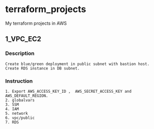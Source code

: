 # terraform_projects

My terraform projects in AWS

## 1_VPC_EC2 <br>
### Description <br>
```
Create blue/green deployment in public subnet with bastion host.
Create RDS instance in DB subnet.
```
### Instruction

```
1. Export AWS_ACCESS_KEY_ID ,  AWS_SECRET_ACCESS_KEY and AWS_DEFAULT_REGION.
2. globalvars
3. SSM
4. IAM
5. network
6. vpc/public
7. RDS
```
